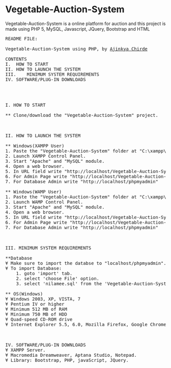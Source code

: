 # Vegetable-Auction-System
Vegetable-Auction-System is a online platform for auction and this project is made using PHP 5, MySQL, Javascript, JQuery, Bootstrap and HTML
<pre>
README FILE:

Vegetable-Auction-System using PHP, by <a href="https://github.com/Ajinkyachirde07">Ajinkya Chirde</a>

CONTENTS
I.	HOW TO START
II.	HOW TO LAUNCH THE SYSTEM
III.	MINIMUM SYSTEM REQUIREMENTS
IV.	SOFTWARE/PLUG-IN DOWNLOADS




I. HOW TO START

** Clone/download the "Vegetable-Auction-System" project.



II. HOW TO LAUNCH THE SYSTEM

** Windows(XAMPP User)
1. Paste the "Vegetable-Auction-System" folder at "C:\xampp\htdocs\" location.
2. Launch XAMPP Control Panel.
3. Start "Apache" and "MySQL" module.
4. Open a web browser.
5. In URL field write "http://localhost/Vegetable-Auction-System".
6. For Admin Page write "http://localhost/Vegetable-Auction-System/admin.php".
7. For Database Admin write "http://localhost/phpmyadmin"

** Windows(WAMP User)
1. Paste the "Vegetable-Auction-System" folder at "C:\xampp\www\" location.
2. Launch WAMP Control Panel.
3. Start "Apache" and "MySQL" module.
4. Open a web browser.
5. In URL field write "http://localhost/Vegetable-Auction-System".
6. For Admin Page write "http://localhost/Vegetable-Auction-System/admin.php".
7. For Database Admin write "http://localhost/phpmyadmin"



III. MINIMUM SYSTEM REQUIREMENTS

**Database
¥ Make sure to import the databse to "localhost/phpmyadmin".
¥ To import Database:
	1. goto 'import' tab.
	2. select 'choose File' option.
	3. select 'nilamee.sql' from the 'Vegetable-Auction-System/nilamee.sql'.

** OS(Windows)
¥ Windows 2003, XP, VISTA, 7
¥ Pentium IV or higher 
¥ Minimum 512 MB of RAM
¥ Minimum 750 MB of HDD
¥ Quad-speed CD-ROM drive
¥ Internet Explorer 5.5, 6.0, Mozilla Firefox, Google Chrome



IV. SOFTWARE/PLUG-IN DOWNLOADS 
¥ XAMPP Server.
¥ Macromedia Dreamweaver, Aptana Studio, Notepad.
¥ Library: Bootstrap, PHP, javaScript, JQuery.

</pre>
